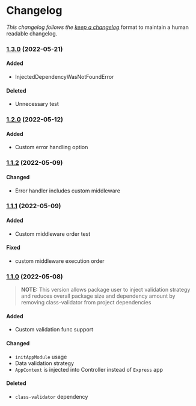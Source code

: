 # Changelog

_This changelog follows the [keep a changelog](https://keepachangelog.com)_ format to maintain a human readable changelog.

### [1.3.0](https://github.com/nikita-nuykin/express-mcs/compare/v1.2.0...v1.3.0) (2022-05-21)

#### Added

- InjectedDependencyWasNotFoundError

#### Deleted

- Unnecessary test

### [1.2.0](https://github.com/nikita-nuykin/express-mcs/compare/v1.1.2...v1.2.0) (2022-05-12)

#### Added

- Custom error handling option

### [1.1.2](https://github.com/nikita-nuykin/express-mcs/compare/v1.1.1...v1.1.2) (2022-05-09)

#### Changed

- Error handler includes custom middleware

### [1.1.1](https://github.com/nikita-nuykin/express-mcs/compare/v1.1.0...v1.1.1) (2022-05-09)

#### Added

- Custom middleware order test

#### Fixed

- custom middleware execution order


### [1.1.0](https://github.com/nikita-nuykin/express-mcs/compare/v1.0.1...v1.1.0) (2022-05-08)

> **NOTE:** This version allows package user to inject validation strategy and reduces overall package size and dependency amount by removing class-validator from project dependencies

#### Added

- Custom validation func support

#### Changed

- `initAppModule` usage
- Data validation strategy
- `AppContext` is injected into Controller instead of `Express` app

#### Deleted

- `class-validator` dependency
